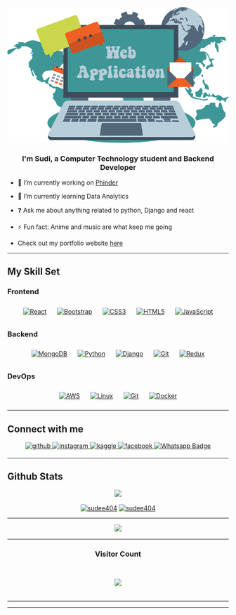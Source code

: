 <div align="center">
<img src="https://github.com/sudee404/sudee404/blob/main/kindpng_1272120.png"/>
</div>  
  

### <div align="center">I'm Sudi, a Computer Technology student and Backend Developer</div>  
  

- 🔭 I’m currently working on [Phinder](https://phinder-sudee404.koyeb.app/r)  
  

- 🌱 I’m currently learning Data Analytics   
  

- ❓ Ask me about anything related to python, Django and react  
  

- ⚡ Fun fact: Anime and music are what keep me going  


- Check out my portfolio website [here](https://sudee.netlify.app/)  


---  


## My Skill Set  


### Frontend  
<div align="center">  
<a href="https://reactjs.org/" target="_blank"><img style="margin: 10px" src="https://profilinator.rishav.dev/skills-assets/react-original-wordmark.svg" alt="React" height="50" /></a>  
<a href="https://getbootstrap.com/docs/3.4/javascript/" target="_blank"><img style="margin: 10px" src="https://profilinator.rishav.dev/skills-assets/bootstrap-plain.svg" alt="Bootstrap" height="50" /></a>  
<a href="https://www.w3schools.com/css/" target="_blank"><img style="margin: 10px" src="https://profilinator.rishav.dev/skills-assets/css3-original-wordmark.svg" alt="CSS3" height="50" /></a>  
<a href="https://en.wikipedia.org/wiki/HTML5" target="_blank"><img style="margin: 10px" src="https://profilinator.rishav.dev/skills-assets/html5-original-wordmark.svg" alt="HTML5" height="50" /></a>  
<a href="https://www.javascript.com/" target="_blank"><img style="margin: 10px" src="https://profilinator.rishav.dev/skills-assets/javascript-original.svg" alt="JavaScript" height="50" /></a>  
</div>



### Backend  
<div align="center">    
<a href="https://www.mongodb.com/" target="_blank"><img style="margin: 10px" src="https://profilinator.rishav.dev/skills-assets/mongodb-original-wordmark.svg" alt="MongoDB" height="50" /></a>  
<a href="https://www.python.org/" target="_blank"><img style="margin: 10px" src="https://profilinator.rishav.dev/skills-assets/python-original.svg" alt="Python" height="50" /></a>  
<a href="https://www.djangoproject.com/" target="_blank"><img style="margin: 10px" src="https://profilinator.rishav.dev/skills-assets/django-original.svg" alt="Django" height="50" /></a>  
<a href="https://github.com/" target="_blank"><img style="margin: 10px" src="https://profilinator.rishav.dev/skills-assets/git-scm-icon.svg" alt="Git" height="50" /></a>  
<a href="https://redux.js.org/" target="_blank"><img style="margin: 10px" src="https://profilinator.rishav.dev/skills-assets/redux-original.svg" alt="Redux" height="50" /></a>  
</div>


### DevOps  
<div align="center">  
<a href="https://aws.amazon.com/" target="_blank"><img style="margin: 10px" src="https://profilinator.rishav.dev/skills-assets/amazonwebservices-original-wordmark.svg" alt="AWS" height="50" /></a>  
<a href="https://www.linux.org/" target="_blank"><img style="margin: 10px" src="https://profilinator.rishav.dev/skills-assets/linux-original.svg" alt="Linux" height="50" /></a>  
<a href="https://github.com/" target="_blank"><img style="margin: 10px" src="https://profilinator.rishav.dev/skills-assets/git-scm-icon.svg" alt="Git" height="50" /></a>  
<a href="https://www.docker.com/" target="_blank"><img style="margin: 10px" src="https://profilinator.rishav.dev/skills-assets/docker-original-wordmark.svg" alt="Docker" height="50" /></a>  
</div>
 

--- 


## Connect with me  
<div align="center">
<a href="https://github.com/sudee404" target="_blank">
<img src=https://img.shields.io/badge/github-%2324292e.svg?&style=for-the-badge&logo=github&logoColor=white alt=github style="margin-bottom: 5px;" />
</a>
<a href="https://instagram.com/suddy_ranks" target="_blank">
<img src=https://img.shields.io/badge/instagram-%23000000.svg?&style=for-the-badge&logo=instagram&logoColor=white alt=instagram style="margin-bottom: 5px;" />
</a>
<a href="https://www.kaggle.com/sudeeabdalla" target="_blank">
<img src=https://img.shields.io/badge/kaggle-%2344BAE8.svg?&style=for-the-badge&logo=kaggle&logoColor=white alt=kaggle style="margin-bottom: 5px;" />
</a>
<a href="https://www.facebook.com/sudeeabdalla" target="_blank">
<img src=https://img.shields.io/badge/facebook-%232E87FB.svg?&style=for-the-badge&logo=facebook&logoColor=white alt=facebook style="margin-bottom: 5px;" />
</a>  
<a href="https://wa.me/254748181129">
<img src="https://img.shields.io/badge/Whatsapp-rgb(85, 85, 85)?style=for-the-badge&logo=whatsapp&logoColor=white" alt="Whatsapp Badge"/>
</a>
</div>  
  
 
---

## Github Stats 

<p align="center">
<a href="https://github.com/sudee404"><img src="http://github-readme-streak-stats.herokuapp.com?user=Niraj-Dilshan&theme=midnight-purple&border=7f3ace&ring=80ff00&fire=80ff00" /></a>
</p>

<p align="center">
<a href="https://github.com/sudee404"><img width="40%" src="https://github-readme-stats.vercel.app/api/top-langs/?username=sudee404&&theme=midnight-purple&show_icons=true&layout=compact&border_color=7f3ace" alt="sudee404"/></a>
<a href="https://github.com/sudee404"><img width="55%" src="https://github-readme-stats.vercel.app/api?username=sudee404&show_icons=true&count_private=true&theme=midnight-purple&show_icons=true&border_color=7f3ace" alt="sudee404"/></a>
</p>

--- 

<div align="center"><img src="https://spotify-github-profile.vercel.app/api/view?uid=tg6l1xkwz2wtxwq6tby05ghv7&cover_image=true&theme=default&show_offline=false&background_color=121212" /></div>  

--- 

<h3 align="center">Visitor Count</h3>
<br/>
<p align="center"> 
<a href="https://github.com/sudee404"><img src="https://profile-counter.glitch.me/sudee404/count.svg" style="height:auto; width:300px;"/></a><br/>
<br/>

---
---


 
